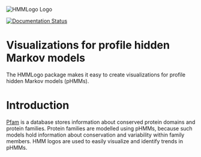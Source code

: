 ![HMMLogo Logo](https://hmmlogo.readthedocs.io/en/latest/_static/logo.png)

[![Documentation Status](https://readthedocs.org/projects/hmmlogo/badge/?version=latest)](https://hmmlogo.readthedocs.io/en/latest/?badge=latest)

# Visualizations for profile hidden Markov models

The HMMLogo package makes it easy to create visualizations for profile hidden Markov models (pHMMs).


# Introduction

[Pfam](https://pfam.xfam.org/) is a database stores information about
conserved protein domains and protein families. Protein families are
modelled using pHMMs, because such models hold information about
conservation and variability within family members. HMM logos are used
to easily visualize and identify trends in pHMMs.


